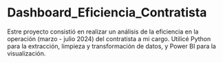 # Dashboard_Eficiencia_Contratista
Estre proyecto consistió en realizar un análisis de la eficiencia en la operación (marzo - julio 2024) del contratista a mi cargo. Utilicé Python para la extracción, limpieza y transformación de datos, y Power BI para la visualización.
